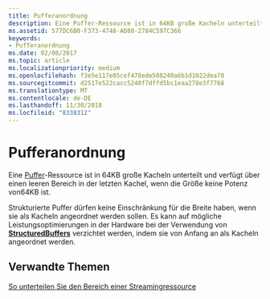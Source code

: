 ```yaml
---
title: Pufferanordnung
description: Eine Puffer-Ressource ist in 64KB große Kacheln unterteilt und verfügt über einen leeren Bereich in der letzten Kachel, wenn die Größe keine Potenz von64KB ist.
ms.assetid: 577DC6B0-F373-4748-AD80-2784C597C366
keywords:
- Pufferanordnung
ms.date: 02/08/2017
ms.topic: article
ms.localizationpriority: medium
ms.openlocfilehash: f3e5e117e05cef478ede508240a6b1d1022dea70
ms.sourcegitcommit: d2517e522cacc5240f7dffd5bc1eaa278e3f7768
ms.translationtype: MT
ms.contentlocale: de-DE
ms.lasthandoff: 11/30/2018
ms.locfileid: "8338312"
---
```

# <a name="buffer-tiling"></a>Pufferanordnung


Eine [Puffer](introduction-to-buffers.md)-Ressource ist in 64KB große Kacheln unterteilt und verfügt über einen leeren Bereich in der letzten Kachel, wenn die Größe keine Potenz von64KB ist.

Strukturierte Puffer dürfen keine Einschränkung für die Breite haben, wenn sie als Kacheln angeordnet werden sollen. Es kann auf mögliche Leistungsoptimierungen in der Hardware bei der Verwendung von [**StructuredBuffers**](https://msdn.microsoft.com/library/windows/desktop/ff471514) verzichtet werden, indem sie von Anfang an als Kacheln angeordnet werden.

## <a name="span-idrelated-topicsspanrelated-topics"></a><span id="related-topics"></span>Verwandte Themen


[So unterteilen Sie den Bereich einer Streamingressource](how-a-streaming-resource-s-area-is-tiled.md)

 

 




